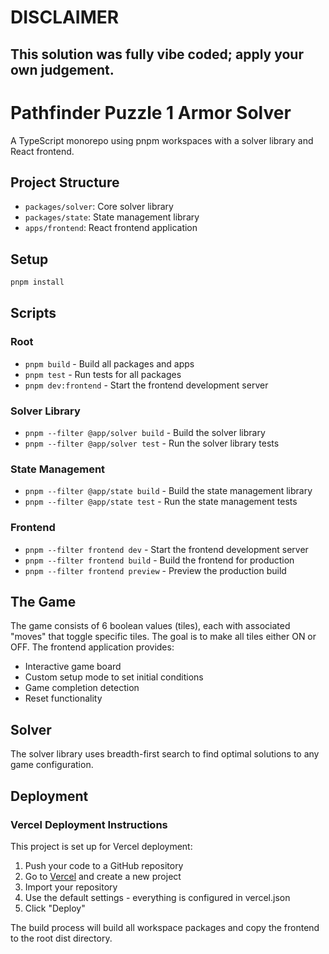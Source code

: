 # DISCLAIMER

## This solution was fully vibe coded; apply your own judgement.

# Pathfinder Puzzle 1 Armor Solver

A TypeScript monorepo using pnpm workspaces with a solver library and React frontend.

## Project Structure

- `packages/solver`: Core solver library
- `packages/state`: State management library
- `apps/frontend`: React frontend application

## Setup

```bash
pnpm install
```

## Scripts

### Root
- `pnpm build` - Build all packages and apps
- `pnpm test` - Run tests for all packages
- `pnpm dev:frontend` - Start the frontend development server

### Solver Library
- `pnpm --filter @app/solver build` - Build the solver library
- `pnpm --filter @app/solver test` - Run the solver library tests

### State Management
- `pnpm --filter @app/state build` - Build the state management library
- `pnpm --filter @app/state test` - Run the state management tests

### Frontend
- `pnpm --filter frontend dev` - Start the frontend development server
- `pnpm --filter frontend build` - Build the frontend for production
- `pnpm --filter frontend preview` - Preview the production build

## The Game

The game consists of 6 boolean values (tiles), each with associated "moves" that toggle specific tiles. The goal is to make all tiles either ON or OFF. The frontend application provides:

- Interactive game board
- Custom setup mode to set initial conditions
- Game completion detection
- Reset functionality

## Solver

The solver library uses breadth-first search to find optimal solutions to any game configuration.

## Deployment

### Vercel Deployment Instructions

This project is set up for Vercel deployment:

1. Push your code to a GitHub repository
2. Go to [Vercel](https://vercel.com) and create a new project
3. Import your repository 
4. Use the default settings - everything is configured in vercel.json
5. Click "Deploy"

The build process will build all workspace packages and copy the frontend to the root dist directory.

